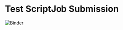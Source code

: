 # Test ScriptJob Submission
[![Binder](https://mybinder.org/badge_logo.svg)](https://mybinder.org/v2/gh/pyiron-dev/pyiron-script-job-queue/HEAD?labpath=submit.ipynb)
